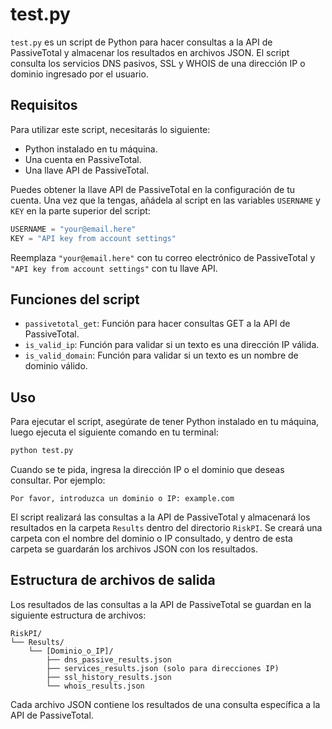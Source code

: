 # test.py

`test.py` es un script de Python para hacer consultas a la API de PassiveTotal y almacenar los resultados en archivos JSON. El script consulta los servicios DNS pasivos, SSL y WHOIS de una dirección IP o dominio ingresado por el usuario.

## Requisitos

Para utilizar este script, necesitarás lo siguiente:

- Python instalado en tu máquina.
- Una cuenta en PassiveTotal.
- Una llave API de PassiveTotal.

Puedes obtener la llave API de PassiveTotal en la configuración de tu cuenta. Una vez que la tengas, añádela al script en las variables `USERNAME` y `KEY` en la parte superior del script:

```python
USERNAME = "your@email.here"
KEY = "API key from account settings"
```

Reemplaza `"your@email.here"` con tu correo electrónico de PassiveTotal y `"API key from account settings"` con tu llave API.

## Funciones del script

- `passivetotal_get`: Función para hacer consultas GET a la API de PassiveTotal.
- `is_valid_ip`: Función para validar si un texto es una dirección IP válida.
- `is_valid_domain`: Función para validar si un texto es un nombre de dominio válido.

## Uso

Para ejecutar el script, asegúrate de tener Python instalado en tu máquina, luego ejecuta el siguiente comando en tu terminal:

```bash
python test.py
```

Cuando se te pida, ingresa la dirección IP o el dominio que deseas consultar. Por ejemplo:

```
Por favor, introduzca un dominio o IP: example.com
```

El script realizará las consultas a la API de PassiveTotal y almacenará los resultados en la carpeta `Results` dentro del directorio `RiskPI`. Se creará una carpeta con el nombre del dominio o IP consultado, y dentro de esta carpeta se guardarán los archivos JSON con los resultados.

## Estructura de archivos de salida

Los resultados de las consultas a la API de PassiveTotal se guardan en la siguiente estructura de archivos:

```
RiskPI/
└── Results/
    └── [Dominio_o_IP]/
        ├── dns_passive_results.json
        ├── services_results.json (solo para direcciones IP)
        ├── ssl_history_results.json
        └── whois_results.json
```

Cada archivo JSON contiene los resultados de una consulta específica a la API de PassiveTotal.
